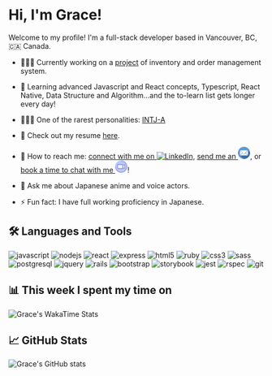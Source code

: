 # Hi, I'm Grace!
Welcome to my profile!
I'm a full-stack developer based in Vancouver, BC, 🇨🇦 Canada.

<!-- ### ℹ️ A Few Quick Facts -->
- 👩🏻‍💻 Currently working on a [project](repo) of inventory and order management system.
- 🧐 Learning advanced Javascript and React concepts, Typescript, React Native, Data Structure and Algorithm...and the to-learn list gets longer every day!

- 🧚🏻‍♀️ One of the rarest personalities: [INTJ-A](https://www.16personalities.com/intj-personality)
- 📃 Check out my resume [here](https://resume.creddle.io/resume/4a6hla5b984).
- 🔗 How to reach me: [connect with me on <img alt="LinkedIn" height="24px" width="auto" src="https://cdn.jsdelivr.net/gh/devicons/devicon/icons/linkedin/linkedin-original.svg" />](https://www.linkedin.com/in/gracewangwxt/), [send me an <img alt="email" height="24px" src="./doc/email.png" />](mailto:wangxiaotian2012@gmail.com), or [book a time to chat with me <img alt="video call" height="24px" src="./doc/video-call-icon.svg">](https://calendly.com/gracewxt/20min)!
- 💬 Ask me about Japanese anime and voice actors.
- ⚡ Fun fact: I have full working proficiency in Japanese.

## 🛠 Languages and Tools
<p>
<img alt="javascript" height="42px" src="https://cdn.jsdelivr.net/gh/devicons/devicon/icons/javascript/javascript-plain.svg" />
<img alt="nodejs" height="42px" src="https://cdn.jsdelivr.net/gh/devicons/devicon/icons/nodejs/nodejs-original-wordmark.svg" />
<img alt="react" height="42px" src="https://cdn.jsdelivr.net/gh/devicons/devicon/icons/react/react-original-wordmark.svg" />
<img alt="express" height="42px" src="https://cdn.jsdelivr.net/gh/devicons/devicon/icons/express/express-original-wordmark.svg" />
<img alt="html5" height="42px" src="https://cdn.jsdelivr.net/gh/devicons/devicon/icons/html5/html5-original-wordmark.svg" />
<img alt="ruby" height="42px" src="https://cdn.jsdelivr.net/gh/devicons/devicon/icons/ruby/ruby-original-wordmark.svg" />
<img alt="css3" height="42px" src="https://cdn.jsdelivr.net/gh/devicons/devicon/icons/css3/css3-original-wordmark.svg" />
<img alt="sass" height="42px" src="https://cdn.jsdelivr.net/gh/devicons/devicon/icons/sass/sass-original.svg" />
<img alt="postgresql" height="42px" src="https://cdn.jsdelivr.net/gh/devicons/devicon/icons/postgresql/postgresql-original-wordmark.svg" />
<img alt="jquery" height="42px" src="https://cdn.jsdelivr.net/gh/devicons/devicon/icons/jquery/jquery-original-wordmark.svg" />
<img alt="rails" height="42px" src="https://cdn.jsdelivr.net/gh/devicons/devicon/icons/rails/rails-plain-wordmark.svg" />
<img alt="bootstrap" height="42px" src="https://cdn.jsdelivr.net/gh/devicons/devicon/icons/bootstrap/bootstrap-plain-wordmark.svg" />
<img alt="storybook" height="42px" src="https://cdn.jsdelivr.net/gh/devicons/devicon/icons/storybook/storybook-original-wordmark.svg" />
<img alt="jest" height="42px" src="https://cdn.jsdelivr.net/gh/devicons/devicon/icons/jest/jest-plain.svg" />
<img alt="rspec" height="42px" src="https://cdn.jsdelivr.net/gh/devicons/devicon/icons/rspec/rspec-original-wordmark.svg" />
<img alt="git" height="42px" src="https://cdn.jsdelivr.net/gh/devicons/devicon/icons/git/git-original-wordmark.svg" />
</p>


<!-- icons @Spiderpig86 @gautamkrishnar @shubham2295 -->
<!-- ### 📈 Language / Framework stats (Powered by CodersRank) -->
## 📊 This week I spent my time on
 <!-- WakaTime Stats @gautamkrishnar -->
![Grace's WakaTime Stats](https://github-readme-stats.vercel.app/api/wakatime?username=GraceWXT&hide_title=true&hide_border=true)
## 📈 GitHub Stats
<!-- Github activity @guilyx / Stats @mokkapps -->
![Grace's GitHub stats](https://github-readme-stats.vercel.app/api?username=GraceWXT&theme=default&show_icons=true&hide_title=true&hide_border=true&hide=issues,contribs)
<!-- --- -->
<!-- ### 🤔 How this works:
This is dynamically generated by a JavaScript script that runs on Actions. [See it here](link). -->
<!-- JS Script reference: @mopig @thmsgbrt @mokkapps @liununu @Spiderpig86 -->
<!-- 🕰 Last Updated on 01/06/2022 17:10:15 UTC -->
